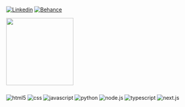 ### 
[![Linkedin](https://img.shields.io/badge/LinkedIn-0077B5?style=for-the-badge&logo=linkedin&logoColor=white)](https://linkedin.com/in/piot/)
[![Behance](https://img.shields.io/badge/-Behance-blue?style=for-the-badge&logo=behance&logoColor=white)](https://behance.net/matheuspiot)

<div>
<!--   <img height="180em" src="https://github-readme-stats.vercel.app/api?username=gabevaz&show_icons=true&theme=radical&count_private=true"/> -->
  <img height="180em" src="https://github-readme-stats.vercel.app/api/top-langs/?username=matheuspiot&layout=compact&langs_count=8&theme=radical"/>
</div>

### 
<div style="display: inline_block">
   <img align="center" alt="html5" src="https://img.shields.io/badge/HTML5-E34F26?style=for-the-badge&logo=html5&logoColor=white">
   <img align="center" alt="css" src="https://img.shields.io/badge/CSS3-1572B6?style=for-the-badge&logo=css3&logoColor=white">
   <img align="center" alt="javascript" src="https://img.shields.io/badge/JavaScript-F7DF1E?style=for-the-badge&logo=javascript&logoColor=black">
   <img align="center" alt="python" src="https://img.shields.io/badge/Python-306998?style=for-the-badge&logo=python&logoColor=white">
   <img align="center" alt="node.js" src="https://img.shields.io/badge/nodejs-323232?style=for-the-badge&logo=node.js&logoColor=80bd00">
   <img align="center" alt="typescript" src="https://img.shields.io/badge/TypeScript-3178C6?style=for-the-badge&logo=typescript&logoColor=white">
   <img align="center" alt="next.js" src="https://img.shields.io/badge/Next.js-000000?style=for-the-badge&logo=next.js&logoColor=white">
</div>
